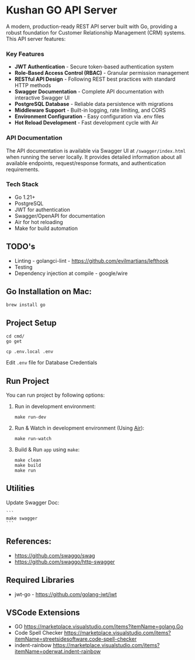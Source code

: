 # Kushan GO API Server

A modern, production-ready REST API server built with Go, providing a robust foundation for Customer Relationship Management (CRM) systems. This API server features:

### Key Features
- **JWT Authentication** - Secure token-based authentication system
- **Role-Based Access Control (RBAC)** - Granular permission management
- **RESTful API Design** - Following REST best practices with standard HTTP methods
- **Swagger Documentation** - Complete API documentation with interactive Swagger UI
- **PostgreSQL Database** - Reliable data persistence with migrations
- **Middleware Support** - Built-in logging, rate limiting, and CORS
- **Environment Configuration** - Easy configuration via .env files
- **Hot Reload Development** - Fast development cycle with Air

### API Documentation

The API documentation is available via Swagger UI at `/swagger/index.html` when running the server locally. It provides detailed information about all available endpoints, request/response formats, and authentication requirements.

### Tech Stack
- Go 1.21+
- PostgreSQL
- JWT for authentication
- Swagger/OpenAPI for documentation
- Air for hot reloading
- Make for build automation

## TODO's

- Linting - golangci-lint - https://github.com/evilmartians/lefthook
- Testing
- Dependency injection at compile - google/wire

## Go Installation on Mac:

```
brew install go
```

## Project Setup

```
cd cmd/
go get

cp .env.local .env
```

Edit `.env` file for Database Credentials

## Run Project

You can run project by following options:

1. Run in development environment:

    ```
    make run-dev
    ```

2. Run & Watch in development environment (Using [Air](https://github.com/cosmtrek/air)):

    ```
    make run-watch
    ```

3. Build & Run `app` using `make`:

    ```
    make clean
    make build
    make run
    ```

## Utilities

Update Swagger Doc:

    ```
    make swagger
    ```




## References:
- https://github.com/swaggo/swag
- https://github.com/swaggo/http-swagger

## Required Libraries

- jwt-go - https://github.com/golang-jwt/jwt

## VSCode Extensions

- GO https://marketplace.visualstudio.com/items?itemName=golang.Go
- Code Spell Checker https://marketplace.visualstudio.com/items?itemName=streetsidesoftware.code-spell-checker
- indent-rainbow https://marketplace.visualstudio.com/items?itemName=oderwat.indent-rainbow
